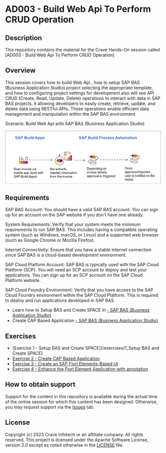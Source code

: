 # AD003 - Build Web Api To Perform CRUD Operation 

## Description

This repository contains the material for the Crave Hands-On session called [AD003 - Build Web Api To Perform CRUD Operation]


## Overview

This session covers how to build Web Api , how to setup SAP BAS (Business Application Studio) project  selecting the appropriate template, and  how to configuring project settings for development.also will see API CRUD (Create, Read, Update, Delete) operations to interact with data in SAP BAS projects. it allowing developers to easily create, retrieve, update, and delete data using RESTful APIs. These operations enable efficient data management and manipulation within the SAP BAS environment.

Scenario:  Build Web Api with SAP BAS (Business Application Studio)


  ![Overview](exercises/4_TriggerProcess/images/Overview.png)

## Requirements

SAP BAS Account: You should have a valid SAP BAS account. You can sign up for an account on the SAP website if you don't have one already.

System Requirements: Verify that your system meets the minimum requirements to run SAP BAS. This includes having a compatible operating system (such as Windows, macOS, or Linux) and a supported web browser (such as Google Chrome or Mozilla Firefox).

Internet Connectivity: Ensure that you have a stable internet connection since SAP BAS is a cloud-based development environment.

SAP Cloud Platform Account: SAP BAS is typically used with the SAP Cloud Platform (SCP). You will need an SCP account to deploy and test your applications. You can sign up for an SCP account on the SAP Cloud Platform website.

SAP Cloud Foundry Environment: Verify that you have access to the SAP Cloud Foundry environment within the SAP Cloud Platform. This is required to deploy and run applications developed in SAP BAS.

- Learn how to Setup BAS and Create SPACE in  [ -  SAP BAS (Business Application Studio)](https://go3.events.sap.com/sapteched/hybrid/2022/reg/flow/sap/saptech2022/sapteched2022catalog/page/catalog/session/1661198036950001EHbd)
- Create CAP Based Application [- SAP BAS (Business Application Studio)](https://go3.events.sap.com/sapteched/hybrid/2022/reg/flow/sap/saptech2022/sapteched2022catalog/page/catalog/session/1661198041428001ExKO)

## Exercises

- [Exercise 1 - Setup BAS and Create SPACE](/exercises/1_Setup BAS and Create SPACE)
- [Exercise 2 - Create CAP Based Application](/exercises/2_InstallDesktopAgent3)
- [Exercise 3 - Create an SAP Fiori Elements-Based UI](/exercises/3_ImportSampleProcess)
- [Exercise 4 - Enhance the Fiori Element Application with annotation](/exercises/4_TriggerProcess)

## How to obtain support

Support for the content in this repository is available during the actual time of the online session for which this content has been designed. Otherwise, you may request support via the [Issues](../../issues) tab.

## License
Copyright (c) 2023 Crave Infotech or an affiliate company. All rights reserved. This project is licensed under the Apache Software License, version 2.0 except as noted otherwise in the [LICENSE](LICENSES/Apache-2.0.txt) file.
